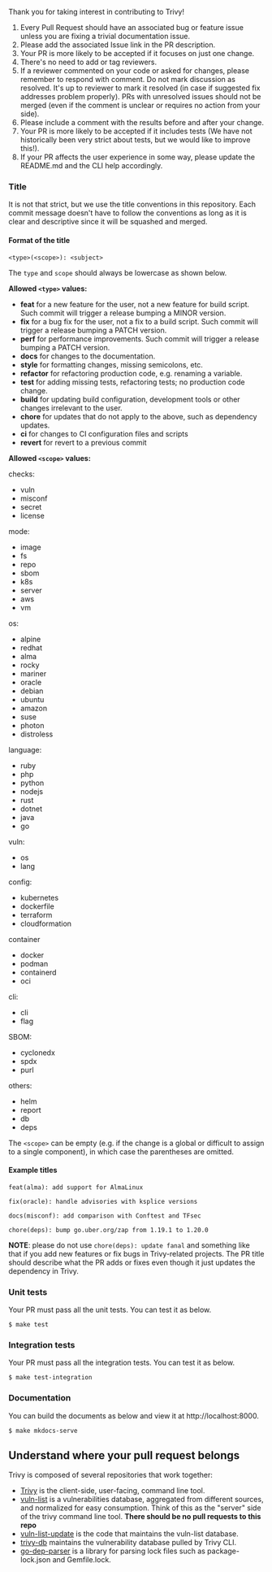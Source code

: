 Thank you for taking interest in contributing to Trivy!

1. Every Pull Request should have an associated bug or feature issue unless you are fixing a trivial documentation issue.
1. Please add the associated Issue link in the PR description.
1. Your PR is more likely to be accepted if it focuses on just one change.
1. There's no need to add or tag reviewers.
1. If a reviewer commented on your code or asked for changes, please remember to respond with comment. Do not mark discussion as resolved. It's up to reviewer to mark it resolved (in case if suggested fix addresses problem properly). PRs with unresolved issues should not be merged (even if the comment is unclear or requires no action from your side).
1. Please include a comment with the results before and after your change.
1. Your PR is more likely to be accepted if it includes tests (We have not historically been very strict about tests, but we would like to improve this!).
1. If your PR affects the user experience in some way, please update the README.md and the CLI help accordingly.

### Title
It is not that strict, but we use the title conventions in this repository.
Each commit message doesn't have to follow the conventions as long as it is clear and descriptive since it will be squashed and merged.

#### Format of the title

```
<type>(<scope>): <subject>
```

The `type` and `scope` should always be lowercase as shown below.

**Allowed `<type>` values:**

- **feat** for a new feature for the user, not a new feature for build script. Such commit will trigger a release bumping a MINOR version.
- **fix** for a bug fix for the user, not a fix to a build script. Such commit will trigger a release bumping a PATCH version.
- **perf** for performance improvements. Such commit will trigger a release bumping a PATCH version.
- **docs** for changes to the documentation.
- **style** for formatting changes, missing semicolons, etc.
- **refactor** for refactoring production code, e.g. renaming a variable.
- **test** for adding missing tests, refactoring tests; no production code change.
- **build** for updating build configuration, development tools or other changes irrelevant to the user.
- **chore** for updates that do not apply to the above, such as dependency updates.
- **ci** for changes to CI configuration files and scripts
- **revert** for revert to a previous commit

**Allowed `<scope>` values:**

checks:

- vuln
- misconf
- secret
- license

mode:

- image
- fs
- repo
- sbom
- k8s
- server
- aws
- vm

os:

- alpine
- redhat
- alma
- rocky
- mariner
- oracle
- debian
- ubuntu
- amazon
- suse
- photon
- distroless

language:

- ruby
- php
- python
- nodejs
- rust
- dotnet
- java
- go

vuln:

- os
- lang

config:

- kubernetes
- dockerfile
- terraform
- cloudformation

container

- docker
- podman
- containerd
- oci

cli:

- cli
- flag

SBOM:

- cyclonedx
- spdx
- purl

others:

- helm
- report
- db
- deps

The `<scope>` can be empty (e.g. if the change is a global or difficult to assign to a single component), in which case the parentheses are omitted.

#### Example titles

```
feat(alma): add support for AlmaLinux
```

```
fix(oracle): handle advisories with ksplice versions
```

```
docs(misconf): add comparison with Conftest and TFsec
```

```
chore(deps): bump go.uber.org/zap from 1.19.1 to 1.20.0
```

**NOTE**: please do not use `chore(deps): update fanal` and something like that if you add new features or fix bugs in Trivy-related projects.
The PR title should describe what the PR adds or fixes even though it just updates the dependency in Trivy.

### Unit tests
Your PR must pass all the unit tests. You can test it as below.

```
$ make test
```

### Integration tests
Your PR must pass all the integration tests. You can test it as below.

```
$ make test-integration
```

### Documentation
You can build the documents as below and view it at http://localhost:8000.

```
$ make mkdocs-serve
```

## Understand where your pull request belongs

Trivy is composed of several repositories that work together:

- [Trivy](https://github.com/aquasecurity/trivy) is the client-side, user-facing, command line tool.
- [vuln-list](https://github.com/aquasecurity/vuln-list) is a vulnerabilities database, aggregated from different sources, and normalized for easy consumption. Think of this as the "server" side of the trivy command line tool. **There should be no pull requests to this repo**
- [vuln-list-update](https://github.com/aquasecurity/vuln-list-update) is the code that maintains the vuln-list database.
- [trivy-db](https://github.com/aquasecurity/trivy-db) maintains the vulnerability database pulled by Trivy CLI.
- [go-dep-parser](https://github.com/aquasecurity/go-dep-parser) is a library for parsing lock files such as package-lock.json and Gemfile.lock.
